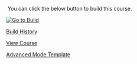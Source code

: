 <p>﻿
You can click the below button to build this course.</p>
<p><a href="http://lexautobuildmgt.azurewebsites.net/#/fileList/56bb5c39-fd73-4590-9751-f2552655869d"><img src="http://courseautopubmgtv3dev.blob.core.windows.net/publiccontainer/GotoBuild.png" alt="Go to Build" /></a></p>
<p><a href="http://lexautobuildmgt.azurewebsites.net/#/publishhistory/56bb5c39-fd73-4590-9751-f2552655869d">Build History</a></p>
<p><a href="http://openbox-ficus.cloudapp.net/courses/course-v1:pdets+INF999x+2017_T1/info">View Course</a></p>
<p><a href="https://microsoftdigitallearning.visualstudio.com/Courseware/_git/MOOC_Golden_Build?path=%2FAdvanced%20Mode%20Template">Advanced Mode Template</a></p>
